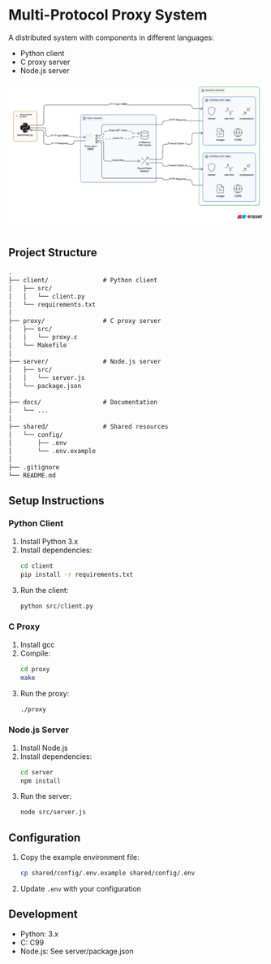 # Multi-Protocol Proxy System

A distributed system with components in different languages:
- Python client
- C proxy server
- Node.js server

![Architecture Diagram](https://github.com/MihirSaiDudekula/MTPS/blob/master/MTPS_Architecture_Diagram.png?raw=true)
## Project Structure

```
.
├── client/               # Python client
│   ├── src/
│   │   └── client.py
│   └── requirements.txt
│
├── proxy/                # C proxy server
│   ├── src/
│   │   └── proxy.c
│   └── Makefile
│
├── server/               # Node.js server
│   ├── src/
│   │   └── server.js
│   └── package.json
│
├── docs/                 # Documentation
│   └── ...
│
├── shared/               # Shared resources
│   └── config/
│       ├── .env
│       └── .env.example
│
├── .gitignore
└── README.md
```

## Setup Instructions

### Python Client
1. Install Python 3.x
2. Install dependencies:
   ```bash
   cd client
   pip install -r requirements.txt
   ```
3. Run the client:
   ```bash
   python src/client.py
   ```

### C Proxy
1. Install gcc
2. Compile:
   ```bash
   cd proxy
   make
   ```
3. Run the proxy:
   ```bash
   ./proxy
   ```

### Node.js Server
1. Install Node.js
2. Install dependencies:
   ```bash
   cd server
   npm install
   ```
3. Run the server:
   ```bash
   node src/server.js
   ```

## Configuration

1. Copy the example environment file:
   ```bash
   cp shared/config/.env.example shared/config/.env
   ```
2. Update `.env` with your configuration

## Development

- Python: 3.x
- C: C99
- Node.js: See server/package.json
